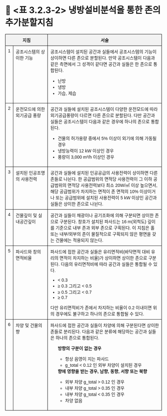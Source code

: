 # 🔹 <표 3.2.3-2> 냉방설비분석을 통한 존의 추가분할지침

<!DOCTYPE html>
<html lang="ko">
<head>
  <meta charset="UTF-8">
  <title>공조시스템 존 분할 기준</title>
  <style>
    table {
      border-collapse: collapse;
      width: 100%;
      font-family: "Malgun Gothic", sans-serif;
      font-size: 14px;
    }
    th, td {
      border: 1px solid black;
      padding: 8px;
      vertical-align: top;
    }
    th {
      background-color: #f2f2f2;
      text-align: center;
    }
    .center {
      text-align: center;
    }
  </style>
</head>
<body>

<table>
  <tr>
    <th colspan="2" style="width: 25%;">지침</th>
    <th>서술</th>
  </tr>
  <tr>
    <td class="center">1</td>
    <td>공조시스템의 상이한 기능</td>
    <td>
      공조시스템이 설치된 공간과 실들에서 공조시스템의 기능이 상이하면 다른 존으로 분할된다.  
      만약 공조시스템이 다음과 같은 측면에서 그 성격이 같다면 공간과 실들은 한 존으로 통합된다.
      <ul>
        <li>난방</li>
        <li>냉방</li>
        <li>가습, 제습</li>
      </ul>
    </td>
  </tr>
  <tr>
    <td class="center">2</td>
    <td>운전모드에 의한 외기공급 풍량</td>
    <td>
      공간과 실들에 설치된 공조시스템이 다양한 운전모드에 따라 외기공급풍량이 다르면 다른 존으로 분할된다.  
      다만 공간과 실들은 공조시스템이 다음과 같은 경우에 하나의 존으로 통합된다.
      <ul>
        <li>건물의 허가용량 중에서 5% 이상이 외기에 의해 가동될 경우</li>
        <li>냉방능력이 12 kW 이상인 경우</li>
        <li>풍량이 3,000 m³/h 이상인 경우</li>
      </ul>
    </td>
  </tr>
  <tr>
    <td class="center">3</td>
    <td>설치된 인공조명의 사용전력</td>
    <td>
      공간과 실들에 설치된 인공공급의 사용전력이 상이하면 다른 존들로 나뉜다.  
      한 공급범위의 면적당 사용전력이 그 이하 공급범위의 면적당 사용전력보다 최소 20W/㎡ 이상 높으면서,  
      해당 공급범위가 차지하는 면적이 존 면적의 10% 이상이거나 또는 공급범위에 설치된 사용전력이 5 kW 이상인 공간과 실들은 상이한 존으로 나뉜다.
    </td>
  </tr>
  <tr>
    <td class="center">4</td>
    <td>건물깊이 및 실내공간깊이</td>
    <td>
      공간과 실들이 채광이나 공기조화에 의해 구분되면 상이한 존으로 구분된다.  
      창호가 설치된 파사드는 16 m(외척도) 깊이를 기준으로 내부 존과 외부 존으로 구획된다.  
      이 지침은 홀 또는 내부/외부의 존이 물질적으로 구획되지 않은 평면을 갖는 건물에는 적용되지 않는다.
    </td>
  </tr>
  <tr>
    <td class="center">5</td>
    <td>파사드와 창의 면적비율</td>
    <td>
      파사드에 접한 공간과 실들은 유리면적비(바닥면적 대비 유리의 면적이 차지하는 비율)가 상이하면 상이한 존으로 구분된다.  
      다음의 유리면적비에 따라 공간과 실들은 통합될 수 있다.
      <ul>
        <li>&lt; 0.3</li>
        <li>≥ 0.3 그리고 &lt; 0.5</li>
        <li>≥ 0.5 그리고 &lt; 0.7</li>
        <li>≥ 0.7</li>
      </ul>
      다만 유리면적비가 존에서 차지하는 비율이 0.2 이내이면 위의 경우에도 불구하고 하나의 존으로 통합될 수 있다.
    </td>
  </tr>
  <tr>
    <td class="center">6</td>
    <td>차양 및 건물의 향</td>
    <td>
      파사드에 접한 공간과 실들이 차양에 의해 구분된다면 상이한 존들로 분리된다.  
      다음과 같은 분류에 해당하는 공간과 실들은 하나의 존으로 통합된다.
      <ul>
      <strong>방향의 구분이 없는 경우</strong>
        <ul>
          <li>항상 음영이 지는 파사드</li>
          <li>g_total &lt; 0.12 인 외부 차양이 설치된 경우</li>
        </ul>
      </li>
      <strong>향에 영향을 받는 경우, 남향, 동향, 서향 또는 북향</strong>
        <ul>
          <li>외부 차양 g_total &gt; 0.12 인 경우</li>
          <li>내부 차양 g_total &gt; 0.35 인 경우</li>
          <li>내부 차양 g_total &lt; 0.35 인 경우</li>
          <li>차양 없음</li>
      </ul>
    </td>
  </tr>
</table>

</body>
</html>
